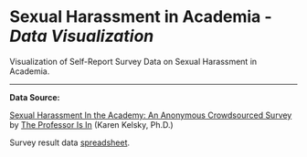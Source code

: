 # Sexual Harassment in Academia - _Data Visualization_
Visualization of Self-Report Survey Data on Sexual Harassment in Academia.

___

**Data Source:**

[Sexual Harassment In the Academy: An Anonymous Crowdsourced Survey](https://docs.google.com/forms/d/e/1FAIpQLSeqWdpDxVRc-i8OiiClJPluIpjMlM41aUlU2E0rrQ4br_rQmA/viewform) by [The Professor Is In](http://theprofessorisin.com/) (Karen Kelsky, Ph.D.)

Survey result data [spreadsheet](https://docs.google.com/spreadsheets/d/1S9KShDLvU7C-KkgEevYTHXr3F6InTenrBsS9yk-8C5M/edit#gid=1530077352).
